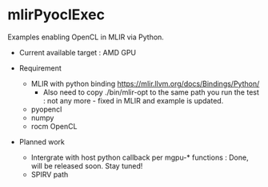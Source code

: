 # mlirPyoclExec
Examples enabling OpenCL in MLIR via Python.

- Current available target : AMD GPU
- Requirement
  - MLIR with python binding https://mlir.llvm.org/docs/Bindings/Python/
    - Also need to copy ./bin/mlir-opt to the same path you run the test : not any more - fixed in MLIR and example is updated.
  - pyopencl
  - numpy
  - rocm OpenCL

- Planned work
  - Intergrate with host python callback per mgpu-* functions : Done, will be released soon. Stay tuned!
  - SPIRV path
